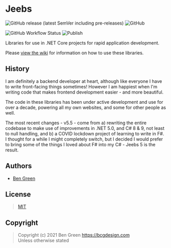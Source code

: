 # Jeebs

![GitHub release (latest SemVer including pre-releases)](https://img.shields.io/github/v/release/bencgreen/jeebs?include_prereleases) ![GitHub](https://img.shields.io/github/license/bencgreen/jeebs)

![GitHub Workflow Status](https://img.shields.io/github/workflow/status/bencgreen/jeebs/Publish) ![Publish](https://github.com/bencgreen/jeebs/workflows/Publish/badge.svg)

Libraries for use in .NET Core projects for rapid application development.

Please [view the wiki](https://github.com/bencgreen/jeebs/wiki) for information on how to use these libraries.

## History

I am definitely a backend developer at heart, although like everyone I have to write front-facing things sometimes!  However I am happiest when I'm writing code that makes frontend development easier - and more beautiful.

The code in these libraries has been under active development and use for over a decade, powering all my own websites, and some for other people as well.

The most recent changes - v5.5 - come from a) rewriting the entire codebase to make use of improvements in .NET 5.0, and C# 8 &amp; 9, not least to null handling, and b) a COVID lockdown project of learning to write in F#.  I thought for a while I might completely switch, but I decided I would prefer to bring some of the things I loved about F# into my C# - Jeebs 5 is the result.

## Authors

* [Ben Green](https://github.com/bencgreen)

## License

> [MIT](https://mit.bcgdesign.com/2013)

## Copyright

> Copyright (c) 2021 Ben Green <https://bcgdesign.com>  
> Unless otherwise stated
